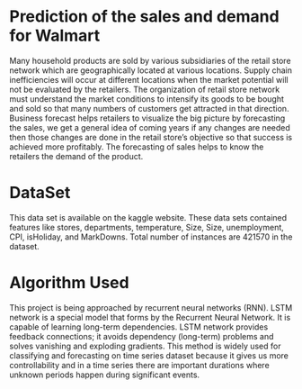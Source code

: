 # Prediction of the sales and demand for Walmart
Many household products are sold by various subsidiaries of the retail store network which are 
geographically located at various locations. Supply chain inefficiencies will occur at different 
locations when the market potential will not be evaluated by the retailers. The organization of 
retail store network must understand the market conditions to intensify its goods to be bought 
and sold so that many numbers of customers get attracted in that direction. Business forecast 
helps retailers to visualize the big picture by forecasting the sales, we get a general idea of coming 
years if any changes are needed then those changes are done in the retail store’s objective so 
that success is achieved more profitably. The forecasting of sales helps to know the retailers the 
demand of the product.
# DataSet
This data set is available on the kaggle website. These data sets contained features like stores, 
departments, temperature, Size, Size, unemployment, CPI, isHoliday, and MarkDowns. Total 
number of instances are 421570 in the dataset.
# Algorithm Used
This project is being approached by recurrent neural networks (RNN). LSTM network is a special 
model that forms by the Recurrent Neural Network. It is capable of learning long-term 
dependencies. LSTM network provides feedback connections; it avoids dependency (long-term) 
problems and solves vanishing and exploding gradients. This method is widely used for classifying 
and forecasting on time series dataset because it gives us more controllability and in a time series 
there are important durations where unknown periods happen during significant events.

